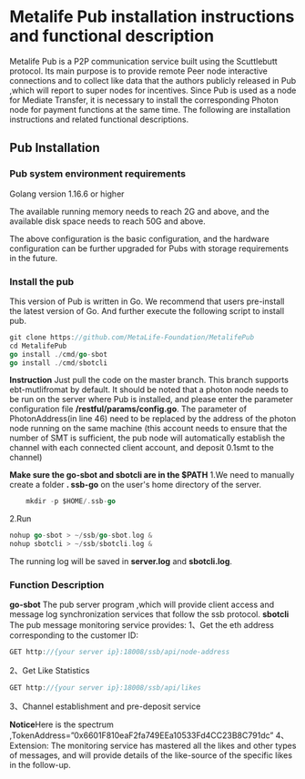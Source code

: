 # Metalife Pub installation instructions and functional description

  Metalife Pub is a P2P communication service built using the Scuttlebutt protocol. Its main purpose is to provide remote Peer node interactive connections and to collect like data that the authors publicly released in Pub ,which will report to super nodes for incentives. Since Pub is used as a node for Mediate Transfer, it is necessary to install the corresponding Photon node for payment functions at the same time. The following are installation instructions and related functional descriptions.

## Pub Installation  

### Pub system environment requirements

   Golang version 1.16.6 or higher
  
  The available running memory needs to reach 2G and above, and the available disk space needs to reach 50G and above.

The above configuration is the basic configuration, and the hardware configuration can be further upgraded for Pubs with storage requirements in the future.

### Install the pub

 This version of Pub is written in Go. We recommend that users pre-install the latest version of Go. And further execute the following script to install pub.

```go
git clone https://github.com/MetaLife-Foundation/MetalifePub
cd MetalifePub 
go install ./cmd/go-sbot
go install ./cmd/sbotcli
```

   **Instruction**
    Just pull the code on the master branch. This branch supports ebt-mutlifromat by default. It should be noted that a photon node needs to be run on the server where Pub is installed, and please enter the parameter configuration file **/restful/params/config.go**. The parameter of PhotonAddress(in line 46)  need to be replaced by the address of the photon node running on the same machine (this account needs to ensure that the number of SMT is sufficient, the pub node will automatically establish the channel with each connected client account, and deposit 0.1smt to the channel)

 **Make sure the  go-sbot and sbotcli are in the $PATH**
1.We need to manually create a folder **. ssb-go** on the user's home directory of the server.

```go
    mkdir -p $HOME/.ssb-go
```

2.Run

```go
nohup go-sbot > ~/ssb/go-sbot.log &
nohup sbotcli > ~/ssb/sbotcli.log &
```

The running log will be saved in **server.log** and **sbotcli.log**.

### Function Description

**go-sbot**
The pub server program ,which will provide client access and message log synchronization services that follow the ssb protocol.
**sbotcli**
The pub message monitoring service provides:
1、Get the eth address corresponding to the customer ID:

```go
GET http://{your server ip}:18008/ssb/api/node-address
```

2、Get Like Statistics
```go
GET http://{your server ip}:18008/ssb/api/likes
```

3、Channel establishment and pre-deposit service  

**Notice**Here is the spectrum ,TokenAddress=”0x6601F810eaF2fa749EEa10533Fd4CC23B8C791dc”
4、Extension: The monitoring service has mastered all the likes and other types of messages, and will provide details of the like-source of the specific likes in the follow-up.
